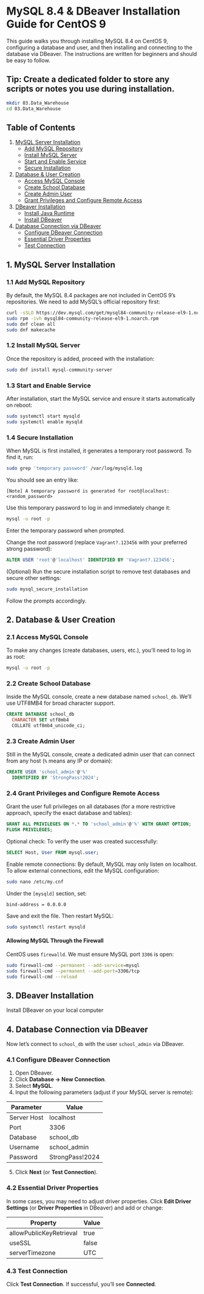 # MySQL 8.4 & DBeaver Installation Guide for CentOS 9

This guide walks you through installing MySQL 8.4 on CentOS 9, configuring a database and user, and then installing and connecting to the database via DBeaver. The instructions are written for beginners and should be easy to follow.

## Tip: Create a dedicated folder to store any scripts or notes you use during installation.

```bash
mkdir 03.Data_Warehouse
cd 03.Data_Warehouse
```

## Table of Contents
1. [MySQL Server Installation](#mysql-server-installation)
   - [Add MySQL Repository](#add-mysql-repository)
   - [Install MySQL Server](#install-mysql-server)
   - [Start and Enable Service](#start-and-enable-service)
   - [Secure Installation](#secure-installation)
2. [Database & User Creation](#database--user-creation)
   - [Access MySQL Console](#access-mysql-console)
   - [Create School Database](#create-school-database)
   - [Create Admin User](#create-admin-user)
   - [Grant Privileges and Configure Remote Access](#grant-privileges-and-configure-remote-access)
3. [DBeaver Installation](#dbeaver-installation)
   - [Install Java Runtime](#install-java-runtime)
   - [Install DBeaver](#install-dbeaver)
4. [Database Connection via DBeaver](#database-connection-via-dbeaver)
   - [Configure DBeaver Connection](#configure-dbeaver-connection)
   - [Essential Driver Properties](#essential-driver-properties)
   - [Test Connection](#test-connection)

## 1. MySQL Server Installation

### 1.1 Add MySQL Repository
By default, the MySQL 8.4 packages are not included in CentOS 9’s repositories. We need to add MySQL’s official repository first:

```bash
curl -sSLO https://dev.mysql.com/get/mysql84-community-release-el9-1.noarch.rpm
sudo rpm -ivh mysql84-community-release-el9-1.noarch.rpm
sudo dnf clean all
sudo dnf makecache
```

### 1.2 Install MySQL Server
Once the repository is added, proceed with the installation:

```bash
sudo dnf install mysql-community-server
```

### 1.3 Start and Enable Service
After installation, start the MySQL service and ensure it starts automatically on reboot:

```bash
sudo systemctl start mysqld
sudo systemctl enable mysqld
```

### 1.4 Secure Installation
When MySQL is first installed, it generates a temporary root password. To find it, run:

```bash
sudo grep 'temporary password' /var/log/mysqld.log
```

You should see an entry like:

```
[Note] A temporary password is generated for root@localhost: <random_password>
```

Use this temporary password to log in and immediately change it:

```bash
mysql -u root -p
```

Enter the temporary password when prompted.

Change the root password (replace `Vagrant?.123456` with your preferred strong password):

```sql
ALTER USER 'root'@'localhost' IDENTIFIED BY 'Vagrant?.123456';
```

(Optional) Run the secure installation script to remove test databases and secure other settings:

```bash
sudo mysql_secure_installation
```

Follow the prompts accordingly.

## 2. Database & User Creation

### 2.1 Access MySQL Console
To make any changes (create databases, users, etc.), you’ll need to log in as root:

```bash
mysql -u root -p
```

### 2.2 Create School Database
Inside the MySQL console, create a new database named `school_db`. We’ll use UTF8MB4 for broad character support.

```sql
CREATE DATABASE school_db
  CHARACTER SET utf8mb4
  COLLATE utf8mb4_unicode_ci;
```

### 2.3 Create Admin User
Still in the MySQL console, create a dedicated admin user that can connect from any host (`%` means any IP or domain):

```sql
CREATE USER 'school_admin'@'%'
  IDENTIFIED BY 'StrongPass!2024';
```

### 2.4 Grant Privileges and Configure Remote Access
Grant the user full privileges on all databases (for a more restrictive approach, specify the exact database and tables):

```sql
GRANT ALL PRIVILEGES ON *.* TO 'school_admin'@'%' WITH GRANT OPTION;
FLUSH PRIVILEGES;
```

Optional check: To verify the user was created successfully:

```sql
SELECT Host, User FROM mysql.user;
```

Enable remote connections: By default, MySQL may only listen on localhost. To allow external connections, edit the MySQL configuration:

```bash
sudo nano /etc/my.cnf
```

Under the `[mysqld]` section, set:

```
bind-address = 0.0.0.0
```

Save and exit the file. Then restart MySQL:

```bash
sudo systemctl restart mysqld
```

#### Allowing MySQL Through the Firewall
CentOS uses `firewalld`. We must ensure MySQL port `3306` is open:

```bash
sudo firewall-cmd --permanent --add-service=mysql
sudo firewall-cmd --permanent --add-port=3306/tcp
sudo firewall-cmd --reload
```

## 3. DBeaver Installation
Install DBeaver on your local computer
## 4. Database Connection via DBeaver

Now let’s connect to `school_db` with the user `school_admin` via DBeaver.

### 4.1 Configure DBeaver Connection
1. Open DBeaver.
2. Click **Database → New Connection**.
3. Select **MySQL**.
4. Input the following parameters (adjust if your MySQL server is remote):

| Parameter | Value |
|-----------|--------|
| Server Host | localhost |
| Port | 3306 |
| Database | school_db |
| Username | school_admin |
| Password | StrongPass!2024 |

5. Click **Next** (or **Test Connection**).

### 4.2 Essential Driver Properties

In some cases, you may need to adjust driver properties. Click **Edit Driver Settings** (or **Driver Properties** in DBeaver) and add or change:

| Property | Value |
|-----------|--------|
| allowPublicKeyRetrieval | true |
| useSSL | false |
| serverTimezone | UTC |

### 4.3 Test Connection
Click **Test Connection**. If successful, you’ll see **Connected**.
